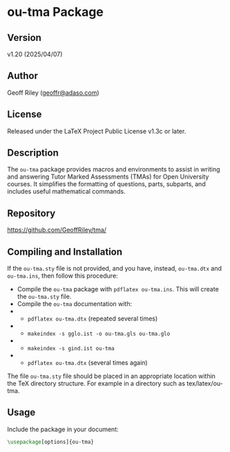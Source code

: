# ou-tma Package

## Version

v1.20 (2025/04/07)

## Author

Geoff Riley (geoffr@adaso.com)

## License

Released under the LaTeX Project Public License v1.3c or later.

## Description

The `ou-tma` package provides macros and environments to assist in writing and answering Tutor Marked Assessments (TMAs) for Open University courses. It simplifies the formatting of questions, parts, subparts, and includes useful mathematical commands.

## Repository

https://github.com/GeoffRiley/tma/

## Compiling and Installation

If the `ou-tma.sty` file is not provided, and you have, instead, `ou-tma.dtx` and `ou-tma.ins`, then follow this procedure:
- Compile the `ou-tma` package with `pdflatex ou-tma.ins`. This will create the `ou-tma.sty` file.
- Compile the `ou-tma` documentation with:
-  - `pdflatex ou-tma.dtx` (repeated several times)
-  - `makeindex -s gglo.ist -o ou-tma.gls ou-tma.glo`
-  - `makeindex -s gind.ist ou-tma`
-  - `pdflatex ou-tma.dtx` (several times again)

The file `ou-tma.sty` file should be placed in an appropriate location within the TeX directory structure. For example in a directory such as tex/latex/ou-tma.

## Usage

Include the package in your document:

```latex
\usepackage[options]{ou-tma}
```
